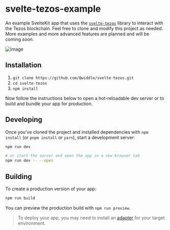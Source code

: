 # svelte-tezos-example

An example SvelteKit app that uses the [`svelte-tezos`](https://github.com/Qwiddle/svelte-tezos) library to interact with the Tezos blockchain. Feel free to clone and modify this project as needed. More examples and more advanced features are planned and will be coming _soon_.

![image](https://github.com/Qwiddle/svelte-tezos-example/assets/24196928/a2654413-acc2-4afc-b28e-3130486f11cd)

## Installation

1. `git clone https://github.com/Qwiddle/svelte-tezos.git`
2. `cd svelte-tezos`
3. `npm install`

Now follow the instructions below to open a hot-reloadable dev server or to build and bundle your app for production.

## Developing

Once you've cloned the project and installed dependencies with `npm install` (or `pnpm install` or `yarn`), start a development server:

```bash
npm run dev

# or start the server and open the app in a new browser tab
npm run dev -- --open
```

## Building

To create a production version of your app:

```bash
npm run build
```

You can preview the production build with `npm run preview`.

> To deploy your app, you may need to install an [adapter](https://kit.svelte.dev/docs/adapters) for your target environment.
